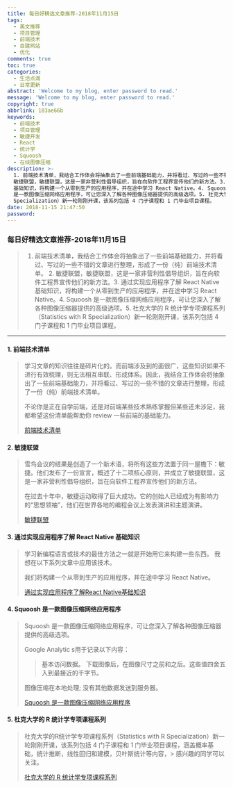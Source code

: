```yaml
---
title: 每日好精选文章推荐-2018年11月15日
tags:
  - 美文推荐
  - 项目管理
  - 前端技术
  - 自建网站
  - 优化
comments: true
toc: true
categories:
  - 生活点滴
  - 日常更新
abstract: 'Welcome to my blog, enter password to read.'
message: 'Welcome to my blog, enter password to read.'
copyright: true
abbrlink: 183ae66b
keywords:
  - 前端技术
  - 项目管理
  - 敏捷开发
  - React
  - 统计学
  - Squoosh
  - 在线图像压缩
description: >-
  1. 前端技术清单，我结合工作体会将抽象出了一些前端基础能力，并将看过、写过的一些不错的文章进行整理，形成了一份（纯）前端技术清单。 2.
  敏捷联盟，敏捷联盟，这是一家非营利性倡导组织，旨在向软件工程界宣传他们的新方法。3. 通过实现应用程序了解 React Native
  基础知识，将构建一个从零到生产的应用程序，并在途中学习 React Native。4. Squoosh
  是一款图像压缩网络应用程序，可让您深入了解各种图像压缩器提供的高级选项。5. 杜克大学的 R 统计学专项课程系列（Statistics with R
  Specialization）新一轮刚刚开课，该系列包括 4 门子课程和 1 门毕业项目课程。
date: 2018-11-15 21:47:50
password:
---
```

<script type="text/javascript" src="/js/src/bai.js"></script>

### 每日好精选文章推荐-2018年11月15日
>  1. 前端技术清单，我结合工作体会将抽象出了一些前端基础能力，并将看过、写过的一些不错的文章进行整理，形成了一份（纯）前端技术清单。 2. 敏捷联盟，敏捷联盟，这是一家非营利性倡导组织，旨在向软件工程界宣传他们的新方法。3. 通过实现应用程序了解 React Native 基础知识，将构建一个从零到生产的应用程序，并在途中学习 React Native。4. Squoosh 是一款图像压缩网络应用程序，可让您深入了解各种图像压缩器提供的高级选项。5. 杜克大学的 R 统计学专项课程系列（Statistics with R Specialization）新一轮刚刚开课，该系列包括 4 门子课程和 1 门毕业项目课程。

---
#### 1. 前端技术清单
>  学习文章的知识往往是碎片化的。而前端涉及到的面很广，这些知识如果不进行有效梳理，则无法相互串联、形成体系。因此，我结合工作体会将抽象出了一些前端基础能力，并将看过、写过的一些不错的文章进行整理，形成了一份（纯）前端技术清单。
>
> 不论你是正在自学前端，还是对前端某些技术熟练掌握但某些还未涉足，我都希望这份清单能帮助你 review 一些前端的基础能力。
>
> [前端技术清单](https://github.com/alienzhou/frontend-tech-list)

#### 2. 敏捷联盟
> 雪鸟会议的结果是创造了一个新术语，将所有这些方法置于同一屋檐下：敏捷。他们发布了一份宣言，概述了十二项核心原则，并成立了敏捷联盟，这是一家非营利性倡导组织，旨在向软件工程界宣传他们的新方法。
>
> 在过去十年中，敏捷运动取得了巨大成功。它的创始人已经成为有影响力的“思想领袖”，他们在世界各地的编程会议上发表演讲和主题演讲。
> 
> [敏捷联盟](http://www.metareader.org/post/agile-labor-union.html)

#### 3. 通过实现应用程序了解 React Native 基础知识
> 学习新编程语言或技术的最佳方法之一就是开始用它来构建一些东西。 我想在以下系列文章中应用该技术。
> 
> 我们将构建一个从零到生产的应用程序，并在途中学习 React Native。
> 
> [通过实现应用程序了解React Native基础知识](http://whatdidilearn.info/2018/11/11/react-native-basics.html)

#### 4. Squoosh 是一款图像压缩网络应用程序
> Squoosh 是一款图像压缩网络应用程序，可让您深入了解各种图像压缩器提供的高级选项。
> 
> Google Analytic s用于记录以下内容：
>> 基本访问数据。
>> 下载图像后，在图像尺寸之前和之后。这些值四舍五入到最接近的千字节。
> 
> 图像压缩在本地处理; 没有其他数据发送到服务器。
> 
> [Squoosh 是一款图像压缩网络应用程序](https://squoosh.app/)

#### 5. 杜克大学的 R 统计学专项课程系列
> 杜克大学的R统计学专项课程系列（Statistics with R Specialization）新一轮刚刚开课，该系列包括 4 门子课程和 1 门毕业项目课程，涵盖概率基础，统计推断，线性回归和建模，贝叶斯统计等内容，> 感兴趣的同学可以关注。
>
> [杜克大学的 R 统计学专项课程系列](http://coursegraph.com/coursera-specializations-statistics)
